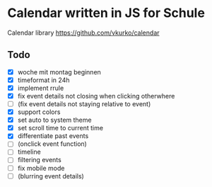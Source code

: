 # Calendar written in JS for Schule
Calendar library https://github.com/vkurko/calendar

## Todo
- [x] woche mit montag beginnen
- [x] timeformat in 24h
- [x] implement rrule
- [x] fix event details not closing when clicking otherwhere
- [ ] (fix event details not staying relative to event)
- [x] support colors
- [x] set auto to system theme
- [x] set scroll time to current time
- [x] differentiate past events
- [ ] (onclick event function)
- [ ] timeline
- [ ] filtering events
- [ ] fix mobile mode
- [ ] (blurring event details)